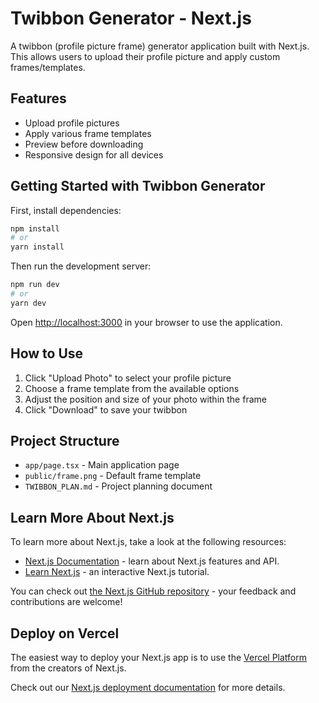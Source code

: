 # Twibbon Generator - Next.js

A twibbon (profile picture frame) generator application built with Next.js. This allows users to upload their profile picture and apply custom frames/templates.

## Features

- Upload profile pictures
- Apply various frame templates
- Preview before downloading
- Responsive design for all devices

## Getting Started with Twibbon Generator

First, install dependencies:

```bash
npm install
# or
yarn install
```

Then run the development server:

```bash
npm run dev
# or
yarn dev
```

Open [http://localhost:3000](http://localhost:3000) in your browser to use the application.

## How to Use

1. Click "Upload Photo" to select your profile picture
2. Choose a frame template from the available options
3. Adjust the position and size of your photo within the frame
4. Click "Download" to save your twibbon

## Project Structure

- `app/page.tsx` - Main application page
- `public/frame.png` - Default frame template
- `TWIBBON_PLAN.md` - Project planning document

## Learn More About Next.js

To learn more about Next.js, take a look at the following resources:

- [Next.js Documentation](https://nextjs.org/docs) - learn about Next.js features and API.
- [Learn Next.js](https://nextjs.org/learn) - an interactive Next.js tutorial.

You can check out [the Next.js GitHub repository](https://github.com/vercel/next.js) - your feedback and contributions are welcome!

## Deploy on Vercel

The easiest way to deploy your Next.js app is to use the [Vercel Platform](https://vercel.com/new?utm_medium=default-template&filter=next.js&utm_source=create-next-app&utm_campaign=create-next-app-readme) from the creators of Next.js.

Check out our [Next.js deployment documentation](https://nextjs.org/docs/app/building-your-application/deploying) for more details.
